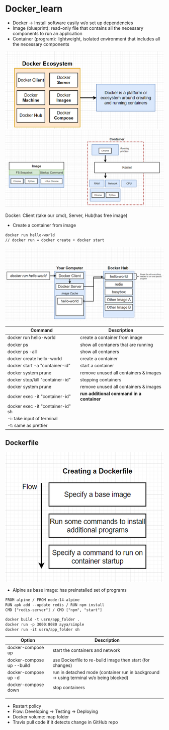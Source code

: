 # Docker_learn

- Docker -> Install software easily w/o set up dependencies
- Image (blueprint): read-only file that contains all the necessary components to run an application
- Container (program): lightweight, isolated environment that includes all the necessary components

![](https://github.com/hyhung12/Docker_learn/blob/main/docker0.png)
![](https://github.com/hyhung12/Docker_learn/blob/main/docker2.png)


Docker: Client (take our cmd), Server, Hub(has free image)
- Create a container from image
```
docker run hello-world
// docker run = docker create + docker start
```
![](https://github.com/hyhung12/Docker_learn/blob/main/docker1.png)

| **Command** | **Description** |
|-|-|
| docker run hello-world | create a container from image |
| docker ps | show all contaners that are running |
| docker ps -all | show all contaners |
| docker create hello-world  | create a container |
| docker start -a "container-id"  | start a container |
| docker system prune | remove unused all containers & images  |
| docker stop/kill "container-id"  | stopping containers |
| docker system prune | remove unused all containers & images  |
| docker exec -it "container-id" | **run additional command in a container** |
| docker exec -it "container-id" sh ||
| -i: take input of terminal ||
| -t: same as prettier  ||

## Dockerfile
![](https://github.com/hyhung12/Docker_learn/blob/main/dockerfile0.png)
- Alpine as base image: has preinstalled set of programs
```
FROM alpine / FROM node:14-alpine
RUN apk add --update redis / RUN npm install
CMD ["redis-server"] / CMD ["npm", "start"]
```

```
docker build -t usrn/app_folder .
docker run -p 3000:8080 ayya/simple
docker run -it usrn/app_folder sh
```

| Option | Description |
|-|-|
| docker-compose up | start the containers and network |
| docker-compose up --build | use Dockerfile to re-build image then start (for changes) |
| docker-compose up -d  | run in detached mode (container run in background -> using terminal w/o being blocked) |
| docker-compose down | stop containers |
|||
|  ||
|  ||


- Restart policy
- Flow: Developing -> Testing -> Deploying
- Docker volume: map folder
- Travis pull code if it detects change in GitHub repo
